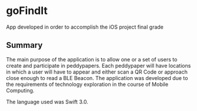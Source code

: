 # goFindIt
App developed in order to accomplish the iOS project final grade

## Summary
The main purpose of the application is to allow one or a set of users to create and participate in peddypapers. Each peddypaper will have locations in which a user will have to appear and either scan a QR Code or approach close enough to read a BLE Beacon.
The application was developed due to the requirements of technology exploration in the course of Mobile Computing.

The language used was Swift 3.0.
